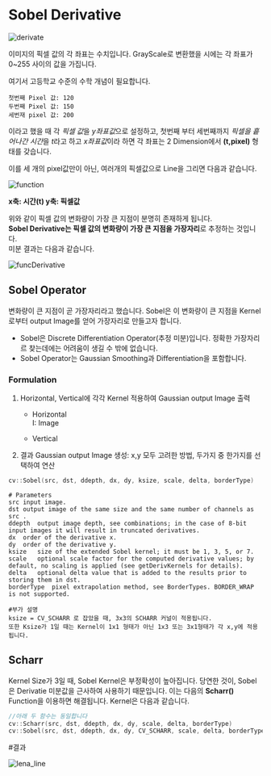 # Sobel Derivative

![derivate](https://docs.opencv.org/3.4/Sobel_Derivatives_Tutorial_Theory_0.jpg)   

이미지의 픽셀 값의 각 좌표는 수치입니다. GrayScale로 변환했을 시에는 각 좌표가 0~255 사이의 값을 가집니다.   

여기서 고등학교 수준의 수학 개념이 필요합니다.   
```
첫번째 Pixel 값: 120   
두번째 Pixel 값: 150
세번재 pixel 값: 200
```

이라고 했을 때 각 *픽셀 값*을 *y좌표값*으로 설정하고, 첫번째 부터 세번째까지 *픽셀을 흩어나간 시간*을 *t*라고 하고 *x좌표값*이라 하면 각 좌표는 2 Dimension에서 **(t,pixel)** 형태를 갖습니다.   

이를 세 개의 pixel값만이 아닌, 여러개의 픽셀값으로 Line을 그리면 다음과 같습니다.   

![function](https://docs.opencv.org/3.4/Sobel_Derivatives_Tutorial_Theory_Intensity_Function.jpg)    

**x축: 시간(t) y축: 픽셀값**      

위와 같이 픽셀 값의 변화량이 가장 큰 지점이 분명히 존재하게 됩니다.   
**Sobel Derivative는 픽셀 값의 변화량이 가장 큰 지점을 가장자리**로 추정하는 것입니다.    
미분 결과는 다음과 같습니다.   

![funcDerivative](https://docs.opencv.org/3.4/Sobel_Derivatives_Tutorial_Theory_dIntensity_Function.jpg)   

## Sobel Operator

변화량이 큰 지점이 곧 가장자리라고 했습니다. Sobel은 이 변화량이 큰 지점을 Kernel로부터 output Image를 얻어 가장자리로 만들고자 합니다.   

* Sobel은 Discrete Differentiation Operator(추정 미분)입니다. 정확한 가장자리르 찾는데에는 어려움이 생길 수 밖에 없습니다.   
* Sobel Operator는 Gaussian Smoothing과 Differentiation을 포함합니다.   

### Formulation
1. Horizontal, Vertical에 각각 Kernel 적용하여 Gaussian output Image 출력
	* Horizontal   
	I: Image   

	* Vertical   

2. 결과 Gaussian output Image 생성: x,y 모두 고려한 방법, 두가지 중 한가지를 선택하여 연산

```cpp
cv::Sobel(src, dst, ddepth, dx, dy, ksize, scale, delta, borderType)
```
```
# Parameters
src	input image.
dst	output image of the same size and the same number of channels as src .
ddepth	output image depth, see combinations; in the case of 8-bit input images it will result in truncated derivatives.
dx	order of the derivative x.
dy	order of the derivative y.
ksize	size of the extended Sobel kernel; it must be 1, 3, 5, or 7.
scale	optional scale factor for the computed derivative values; by default, no scaling is applied (see getDerivKernels for details).
delta	optional delta value that is added to the results prior to storing them in dst.
borderType	pixel extrapolation method, see BorderTypes. BORDER_WRAP is not supported.
```
```
#부가 설명
ksize = CV_SCHARR 로 잡았을 때, 3x3의 SCHARR 커널이 적용됩니다.
또한 Ksize가 1일 때는 Kernel이 1x1 형태가 아닌 1x3 또는 3x1형태가 각 x,y에 적용됩니다.
```

## Scharr

Kernel Size가 3일 때, Sobel Kernel은 부정확성이 높아집니다. 당연한 것이, Sobel은 Derivatie 미분값을 근사하여 사용하기 때문입니다. 이는 다음의 **Scharr()** Function을 이용하면 해결됩니다. Kernel은 다음과 같습니다.   


```cpp
//아래 두 함수는 동일합니다
cv::Scharr(src, dst, ddepth, dx, dy, scale, delta, borderType)
cv::Sobel(src, dst, ddepth, dx, dy, CV_SCHARR, scale, delta, borderType)
```

#결과

![lena_line](https://docs.opencv.org/3.4/Sobel_Derivatives_Tutorial_Result.jpg)    



